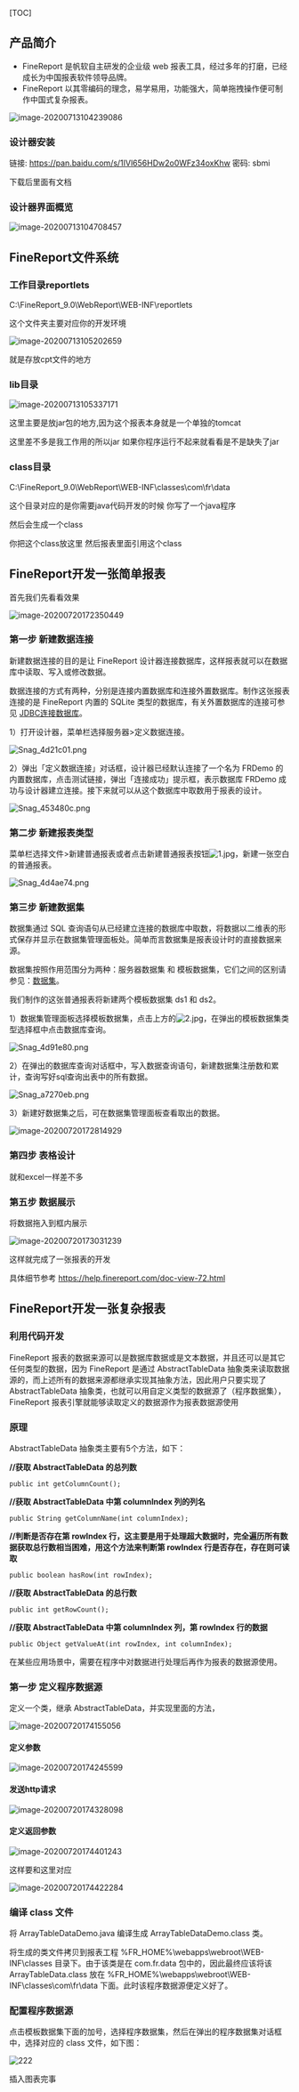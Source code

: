 [TOC]

## 产品简介

- FineReport 是帆软自主研发的企业级 web 报表工具，经过多年的打磨，已经成长为中国报表软件领导品牌。
- FineReport 以其零编码的理念，易学易用，功能强大，简单拖拽操作便可制作中国式复杂报表。

![image-20200713104239086](https://gitee.com/cdx_dayshow/picBed/raw/master/img/image-20200713104239086.png)

### 设计器安装

链接: https://pan.baidu.com/s/1IVl656HDw2o0WFz34oxKhw  密码: sbmi

下载后里面有文档

### 设计器界面概览

![image-20200713104708457](https://gitee.com/cdx_dayshow/picBed/raw/master/img/image-20200713104708457.png)



## FineReport文件系统

### 工作目录reportlets

C:\FineReport_9.0\WebReport\WEB-INF\reportlets

这个文件夹主要对应你的开发环境

![image-20200713105202659](https://gitee.com/cdx_dayshow/picBed/raw/master/img/image-20200713105202659.png)

就是存放cpt文件的地方

### lib目录

![image-20200713105337171](https://gitee.com/cdx_dayshow/picBed/raw/master/img/image-20200713105337171.png)

这里主要是放jar包的地方,因为这个报表本身就是一个单独的tomcat  

这里差不多是我工作用的所以jar  如果你程序运行不起来就看看是不是缺失了jar

### class目录

C:\FineReport_9.0\WebReport\WEB-INF\classes\com\fr\data

这个目录对应的是你需要java代码开发的时候  你写了一个java程序  

然后会生成一个class 

你把这个class放这里 然后报表里面引用这个class



## FineReport开发一张简单报表

首先我们先看看效果

![image-20200720172350449](https://gitee.com/cdx_dayshow/picBed/raw/master/img/image-20200720172350449.png)



### 第一步 新建数据连接

新建数据连接的目的是让 FineReport 设计器连接数据库，这样报表就可以在数据库中读取、写入或修改数据。

数据连接的方式有两种，分别是连接内置数据库和连接外置数据库。制作这张报表连接的是 FineReport 内置的 SQLite 类型的数据库，有关外置数据库的连接可参见 [JDBC连接数据库](https://help.finereport.com/doc-view-101.html)。

1）打开设计器，菜单栏选择服务器>定义数据连接。

![Snag_4d21c01.png](https://gitee.com/cdx_dayshow/picBed/raw/master/img/1566886402416196.png)

2）弹出「定义数据连接」对话框，设计器已经默认连接了一个名为 FRDemo 的内置数据库，点击测试链接，弹出「连接成功」提示框，表示数据库 FRDemo 成功与设计器建立连接。接下来就可以从这个数据库中取数用于报表的设计。

![Snag_453480c.png](https://gitee.com/cdx_dayshow/picBed/raw/master/img/1566878091486915.png)

### 第二步 新建报表类型

菜单栏选择文件>新建普通报表或者点击新建普通报表按钮![1.jpg](https://help.finereport.com/uploads/20190827/1566890499165160.jpg)，新建一张空白的普通报表。

![Snag_4d4ae74.png](https://gitee.com/cdx_dayshow/picBed/raw/master/img/1566886560969288.png)

### 第三步 新建数据集

数据集通过 SQL 查询语句从已经建立连接的数据库中取数，将数据以二维表的形式保存并显示在数据集管理面板处。简单而言数据集是报表设计时的直接数据来源。

数据集按照作用范围分为两种：服务器数据集 和 模板数据集，它们之间的区别请参见：[数据集](https://help.finereport.com/doc-view-106.html)。

我们制作的这张普通报表将新建两个模板数据集 ds1 和 ds2。

1）数据集管理面板选择模板数据集，点击上方的![2.jpg](https://help.finereport.com/uploads/20190827/1566890482341691.jpg)，在弹出的模板数据集类型选择框中点击数据库查询。

![Snag_4d91e80.png](https://gitee.com/cdx_dayshow/picBed/raw/master/img/1566886851320253.png)

2）在弹出的数据库查询对话框中，写入数据查询语句，新建数据集注册数和累计，查询写好sql查询出表中的所有数据。

![Snag_a7270eb.png](https://gitee.com/cdx_dayshow/picBed/raw/master/img/1566980824120780.png)

3）新建好数据集之后，可在数据集管理面板查看取出的数据。

![image-20200720172814929](https://gitee.com/cdx_dayshow/picBed/raw/master/img/image-20200720172814929.png)

### 第四步 表格设计

就和excel一样差不多

### 第五步 数据展示 

将数据拖入到框内展示

![image-20200720173031239](https://gitee.com/cdx_dayshow/picBed/raw/master/img/image-20200720173031239.png)

这样就完成了一张报表的开发

具体细节参考  https://help.finereport.com/doc-view-72.html

## FineReport开发一张复杂报表

### 利用代码开发

FineReport 报表的数据来源可以是数据库数据或是文本数据，并且还可以是其它任何类型的数据，因为 FineReport 是通过 AbstractTableData 抽象类来读取数据源的，而上述所有的数据来源都继承实现其抽象方法，因此用户只要实现了 AbstractTableData 抽象类，也就可以用自定义类型的数据源了（程序数据集），FineReport 报表引擎就能够读取定义的数据源作为报表数据源使用

### 原理



AbstractTableData 抽象类主要有5个方法，如下：

**//获取 AbstractTableData 的总列数**

```
public int getColumnCount();
```

**//获取 AbstractTableData 中第 columnIndex 列的列名**

```
public String getColumnName(int columnIndex);
```

**//判断是否存在第 rowIndex 行，这主要是用于处理超大数据时，完全遍历所有数据获取总行数相当困难，用这个方法来判断第 rowIndex 行是否存在，存在则可读取**

```
public boolean hasRow(int rowIndex);
```

**//获取 AbstractTableData 的总行数**

```
public int getRowCount();
```

**//获取 AbstractTableData 中第 columnIndex 列，第 rowIndex 行的数据**

```
public Object getValueAt(int rowIndex, int columnIndex);
```

在某些应用场景中，需要在程序中对数据进行处理后再作为报表的数据源使用。

### 第一步 定义程序数据源

定义一个类，继承 AbstractTableData，并实现里面的方法，

![image-20200720174155056](https://gitee.com/cdx_dayshow/picBed/raw/master/img/image-20200720174155056.png)

#### 定义参数

![image-20200720174245599](https://gitee.com/cdx_dayshow/picBed/raw/master/img/image-20200720174245599.png)

#### 发送http请求

![image-20200720174328098](https://gitee.com/cdx_dayshow/picBed/raw/master/img/image-20200720174328098.png)

#### 定义返回参数

![image-20200720174401243](https://gitee.com/cdx_dayshow/picBed/raw/master/img/image-20200720174401243.png)

这样要和这里对应

![image-20200720174422284](https://gitee.com/cdx_dayshow/picBed/raw/master/img/image-20200720174422284.png)



### 编译 class 文件

将 ArrayTableDataDemo.java 编译生成 ArrayTableDataDemo.class 类。

将生成的类文件拷贝到报表工程 %FR_HOME%\webapps\webroot\WEB-INF\classes 目录下。由于该类是在 com.fr.data 包中的，因此最终应该将该 ArrayTableData.class 放在 %FR_HOME%\webapps\webroot\WEB-INF\classes\com\fr\data 下面。此时该程序数据源便定义好了。

### 配置程序数据源

点击模板数据集下面的加号，选择程序数据集，然后在弹出的程序数据集对话框中，选择对应的 class 文件，如下图：

![222](https://gitee.com/cdx_dayshow/picBed/raw/master/img/1552369633dr5hL4d2.png)

插入图表完事